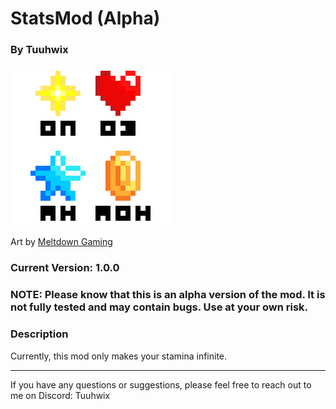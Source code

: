 ﻿# StatsMod (Alpha)
### By Tuuhwix
![Stats Art by Meltdown Gaming](./icon.png)

Art by [Meltdown Gaming](https://www.deviantart.com/meltdown-gaming/art/Game-stats-icons-904446384)

### Current Version: 1.0.0
### NOTE: Please know that this is an alpha version of the mod. It is not fully tested and may contain bugs. Use at your own risk.

### Description
Currently, this mod only makes your stamina infinite.

<hr/>

If you have any questions or suggestions, please feel free to reach out to me on Discord: Tuuhwix